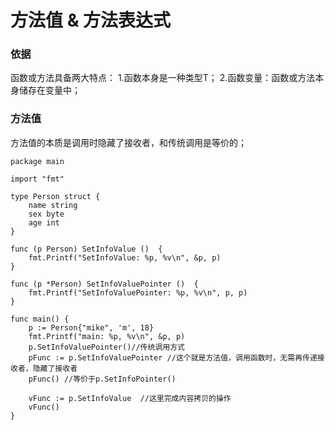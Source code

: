 # 方法值 & 方法表达式

### 依据
函数或方法具备两大特点：
1.函数本身是一种类型T；
2.函数变量：函数或方法本身储存在变量中；

### 方法值

方法值的本质是调用时隐藏了接收者，和传统调用是等价的；

```
package main

import "fmt"

type Person struct {
    name string
    sex byte
    age int
}

func (p Person) SetInfoValue ()  {
    fmt.Printf("SetInfoValue: %p, %v\n", &p, p)
}

func (p *Person) SetInfoValuePointer ()  {
    fmt.Printf("SetInfoValuePointer: %p, %v\n", p, p)
}

func main() {
    p := Person{"mike", 'm', 18}
    fmt.Printf("main: %p, %v\n", &p, p)
    p.SetInfoValuePointer()//传统调用方式
    pFunc := p.SetInfoValuePointer //这个就是方法值，调用函数时，无需再传递接收者，隐藏了接收者
    pFunc() //等价于p.SetInfoPointer()
    
    vFunc := p.SetInfoValue  //这里完成内容拷贝的操作
    vFunc()
}
```